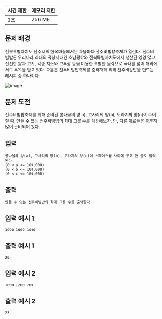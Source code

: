 | 시간 제한 | 메모리 제한 |
| --- | --- |
| 1초 | 256 MB |

## 문제 배경

전북특별자치도 전주시의 한옥마을에서는 가을마다 전주비빔밥축제가 열린다. 전주비빔밥은 우리나라 최대의 곡창지대인 호남평야와 전북특별자치도에서 생산된 영양 많고 신선한 쌀과 고기, 각종 채소와 고추장 등을 이용한 특별한 음식으로 국내를 넘어 해외에서도 주목을 받고 있다. 다음은 전주비빔밥축제를 준비하게 위해 전주비빔밥을 만드는 레시피 중 하나이다.

![image](https://github.com/wkdtjdwns/Python/assets/128266768/ac5558f7-40fb-4e3d-afa5-916a3c61ee94)

## 문제 도전

전주비빔밥축제를 위해 준비된 콩나물의 양(a), 고사리의 양(b), 도라지의 양(c)이 주어질 때, 만들
수 있는 전주비빔밥의 최대 그릇 수를 계산해보자. 단, 다른 재료들은 충분히 많이 준비되어 있다.

## **입력**

```
콩나물의 양(a), 고사리의 양(b), 도라지의 양(c)이 스페이스를 사이에 두고 한 줄로 입력된다.
(0 < a <= 100,000)
(0 < b <= 100,000)
(0 < c <= 100,000)
```

## **출력**

```
만들 수 있는 전주비빔밥의 최대 그릇 수를 출력한다.
```

## **입력 예시 1**

```
1000 1000 1000
```

## **출력 예시 1**

```
20
```

## **입력 예시 2**

```
1000 1200 700
```

## **출력 예시 2**

```
23
```
